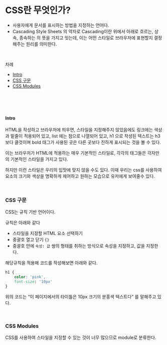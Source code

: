 # CSS란 무엇인가?

- 사용자에게 문서를 표시하는 방법을 지정하는 언어다.
- Cascading Style Sheets 의 약자로 Cascading이란 위에서 아래로 흐르는, 상속, 종속하는 의 뜻을 가지고 잇는데, 이는 어떤 스타일로 브라우저에 표현할지 결정해주는 원리를 의미한다.

<br />

차례

- [Intro](#intro)
- [CSS 구문](#css-구문)
- [CSS Modules](#css-modules)

<br />
<br />
<br />

#### <div id="intro"> Intro</div>

HTML을 작성하고 브라우저에 띄우면, 스타일을 지정해주지 않았음에도 링크에는 색상과 밑줄이 적용되어 있고, list 에는 점으로 나열되어 있고, h1 으로 작성된 텍스트는 h3 보다 클것이며 bold 태그가 사용된 곳은 다른 곳보다 진하게 표시되는 것을 볼 수 있다.

이는 브라우저가 HTML에 적용하는 매우 기본적인 스타일로, 각각의 태그들은 각자만의 기본적인 스타일을 가지고 있다.

하지만 이런 스타일은 우리의 입맛에 맞지 않을 수도 있다. 이때 우리는 css를 사용하여 요소의 크기와 색상을 명확하게 제어하고 원하는 모습으로 유저에게 보여줄수 있다.

<br />

### <div id="css-구문">CSS 구문</div>

CSS는 규칙 기반 언어이다.

규칙은 아래와 같다

- 스타일을 지정할 HTML 요소 선택하기
- 중괄호 열고 닫기 `{}`
- 중괄호 안에 `속성: 값` 쌍의 형태를 취하는 방식으로 속성을 지정하고, 값을 지정한다.

해당규칙을 적용해 코드를 작성해보면 아래와 같다.

```css
h1 {
	color: 'pink',
	font-size: '10px'
}
```

위의 코드는 “이 페이지에서의 타이틀은 10px 크기의 분홍색 텍스트다” 를 말해주고 있다.

<br />

### <div id="css-modules">CSS Modules</div>

CSS를 사용하여 스타일을 지정할 수 있는 것이 너무 많으므로 module로 분류한다.
